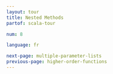 ```yaml
---
layout: tour
title: Nested Methods
partof: scala-tour

num: 8

language: fr

next-page: multiple-parameter-lists
previous-page: higher-order-functions
---
```

